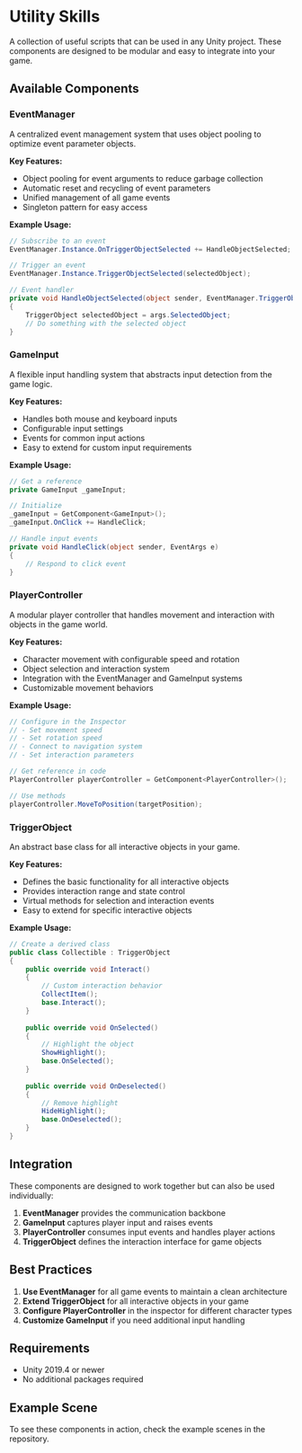 # Utility Skills

A collection of useful scripts that can be used in any Unity project. These components are designed to be modular and easy to integrate into your game.

## Available Components

### EventManager

A centralized event management system that uses object pooling to optimize event parameter objects.

**Key Features:**
- Object pooling for event arguments to reduce garbage collection
- Automatic reset and recycling of event parameters
- Unified management of all game events
- Singleton pattern for easy access

**Example Usage:**
```csharp
// Subscribe to an event
EventManager.Instance.OnTriggerObjectSelected += HandleObjectSelected;

// Trigger an event
EventManager.Instance.TriggerObjectSelected(selectedObject);

// Event handler
private void HandleObjectSelected(object sender, EventManager.TriggerObjectSelectedEventArgs args)
{
    TriggerObject selectedObject = args.SelectedObject;
    // Do something with the selected object
}
```

### GameInput

A flexible input handling system that abstracts input detection from the game logic.

**Key Features:**
- Handles both mouse and keyboard inputs
- Configurable input settings
- Events for common input actions
- Easy to extend for custom input requirements

**Example Usage:**
```csharp
// Get a reference
private GameInput _gameInput;

// Initialize
_gameInput = GetComponent<GameInput>();
_gameInput.OnClick += HandleClick;

// Handle input events
private void HandleClick(object sender, EventArgs e)
{
    // Respond to click event
}
```

### PlayerController

A modular player controller that handles movement and interaction with objects in the game world.

**Key Features:**
- Character movement with configurable speed and rotation
- Object selection and interaction system
- Integration with the EventManager and GameInput systems
- Customizable movement behaviors

**Example Usage:**
```csharp
// Configure in the Inspector
// - Set movement speed
// - Set rotation speed
// - Connect to navigation system
// - Set interaction parameters

// Get reference in code
PlayerController playerController = GetComponent<PlayerController>();

// Use methods
playerController.MoveToPosition(targetPosition);
```

### TriggerObject

An abstract base class for all interactive objects in your game.

**Key Features:**
- Defines the basic functionality for all interactive objects
- Provides interaction range and state control
- Virtual methods for selection and interaction events
- Easy to extend for specific interactive objects

**Example Usage:**
```csharp
// Create a derived class
public class Collectible : TriggerObject
{
    public override void Interact()
    {
        // Custom interaction behavior
        CollectItem();
        base.Interact();
    }
    
    public override void OnSelected()
    {
        // Highlight the object
        ShowHighlight();
        base.OnSelected();
    }
    
    public override void OnDeselected()
    {
        // Remove highlight
        HideHighlight();
        base.OnDeselected();
    }
}
```

## Integration

These components are designed to work together but can also be used individually:

1. **EventManager** provides the communication backbone
2. **GameInput** captures player input and raises events
3. **PlayerController** consumes input events and handles player actions
4. **TriggerObject** defines the interaction interface for game objects

## Best Practices

1. **Use EventManager** for all game events to maintain a clean architecture
2. **Extend TriggerObject** for all interactive objects in your game
3. **Configure PlayerController** in the inspector for different character types
4. **Customize GameInput** if you need additional input handling

## Requirements

- Unity 2019.4 or newer
- No additional packages required

## Example Scene

To see these components in action, check the example scenes in the repository.